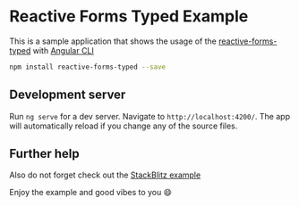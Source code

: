 # Reactive Forms Typed Example

This is a sample application that shows the usage of the [reactive-forms-typed](https://github.com/wilsonsergio2500/reactive-forms-typed) with [Angular CLI](https://github.com/angular/angular-cli) 

```bash
npm install reactive-forms-typed --save
```

## Development server

Run `ng serve` for a dev server. Navigate to `http://localhost:4200/`. The app will automatically reload if you change any of the source files.

## Further help

Also do not forget check out the [StackBlitz example](https://stackblitz.com/github/wilsonsergio2500/reactive-forms-typed-example) 

Enjoy the example and good vibes to you :smile:
